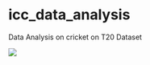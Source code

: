 # icc_data_analysis
Data Analysis on cricket on T20 Dataset


![](https://cdn.analyticsvidhya.com/wp-content/uploads/2023/05/pexels-yogendra-singh-11204757_b4BtFQe-scaled.jpg)
